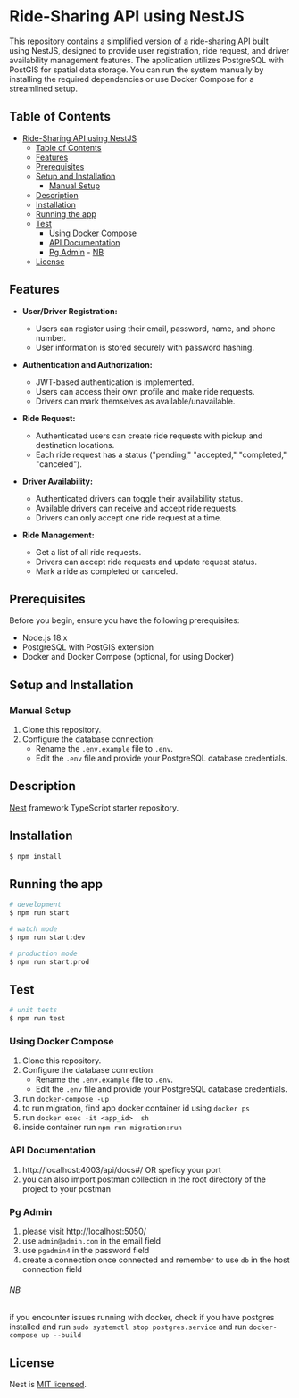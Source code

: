 # Ride-Sharing API using NestJS

This repository contains a simplified version of a ride-sharing API built using NestJS, designed to provide user registration, ride request, and driver availability management features. The application utilizes PostgreSQL with PostGIS for spatial data storage. You can run the system manually by installing the required dependencies or use Docker Compose for a streamlined setup.

## Table of Contents

- [Ride-Sharing API using NestJS](#ride-sharing-api-using-nestjs)
  - [Table of Contents](#table-of-contents)
  - [Features](#features)
  - [Prerequisites](#prerequisites)
  - [Setup and Installation](#setup-and-installation)
    - [Manual Setup](#manual-setup)
  - [Description](#description)
  - [Installation](#installation)
  - [Running the app](#running-the-app)
  - [Test](#test)
    - [Using Docker Compose](#using-docker-compose)
    - [API Documentation](#api-documentation)
    - [Pg Admin](#pg-admin) - [NB](#nb)
  - [License](#license)

## Features

- **User/Driver Registration:**

  - Users can register using their email, password, name, and phone number.
  - User information is stored securely with password hashing.

- **Authentication and Authorization:**

  - JWT-based authentication is implemented.
  - Users can access their own profile and make ride requests.
  - Drivers can mark themselves as available/unavailable.

- **Ride Request:**
  - Authenticated users can create ride requests with pickup and destination locations.
  - Each ride request has a status ("pending," "accepted," "completed," "canceled").
- **Driver Availability:**

  - Authenticated drivers can toggle their availability status.
  - Available drivers can receive and accept ride requests.
  - Drivers can only accept one ride request at a time.

- **Ride Management:**
  - Get a list of all ride requests.
  - Drivers can accept ride requests and update request status.
  - Mark a ride as completed or canceled.

## Prerequisites

Before you begin, ensure you have the following prerequisites:

- Node.js 18.x
- PostgreSQL with PostGIS extension
- Docker and Docker Compose (optional, for using Docker)

## Setup and Installation

### Manual Setup

1. Clone this repository.
2. Configure the database connection:
   - Rename the `.env.example` file to `.env`.
   - Edit the `.env` file and provide your PostgreSQL database credentials.

## Description

[Nest](https://github.com/nestjs/nest) framework TypeScript starter repository.

## Installation

```bash
$ npm install
```

## Running the app

```bash
# development
$ npm run start

# watch mode
$ npm run start:dev

# production mode
$ npm run start:prod
```

## Test

```bash
# unit tests
$ npm run test

```

### Using Docker Compose

1. Clone this repository.
2. Configure the database connection:
   - Rename the `.env.example` file to `.env`.
   - Edit the `.env` file and provide your PostgreSQL database credentials.
3. run `docker-compose -up`
4. to run migration, find app docker container id using `docker ps`
5. run `docker exec -it <app_id>  sh`
6. inside container run `npm run migration:run`

### API Documentation

1. http://localhost:4003/api/docs#/ OR speficy your port
2. you can also import postman collection in the root directory of the project to your postman

### Pg Admin

1. please visit http://localhost:5050/
2. use `admin@admin.com` in the email field
3. use `pgadmin4` in the password field
4. create a connection once connected and remember to use `db` in the host connection field

###### NB

if you encounter issues running with docker, check if you have postgres installed and run `sudo systemctl stop postgres.service` and run `docker-compose up --build`

## License

Nest is [MIT licensed](LICENSE).

